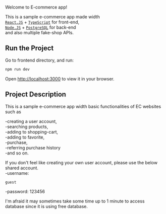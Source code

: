 Welcome to E-commerce app!<br/>

This is a sample e-commerce app made width<br/>
[`React.JS`](https://react.dev/) + [`TypeScript`](https://www.typescriptlang.org/) for front-end,<br/>
[`Node.JS`](https://nodejs.org/) + [`PostgreSQL`](https://www.postgresql.org/) for back-end<br/>
and also multiple fake-shop APIs.<br/>

## Run the Project

Go to frontend directory, and run:

```bash
npm run dev
```

Open [http://localhost:3000](http://localhost:3000) to view it in your browser.

## Project Description

This is a sample e-commerce app width basic functionalities of EC websites such as<br/>

-creating a user account,<br/>
-searching products,<br/>
-adding to shopping-cart,<br/>
-adding to favorite,<br/>
-purchase,<br/>
-referring purchase history<br/>
-and so on.<br/>

If you don't feel like creating your own user account, please use the below shared account.<br/>
-username:

```
guest
```

-password: 123456<br/>

I'm afraid it may sometimes take some time up to 1 minute to access database since it is using free database.
